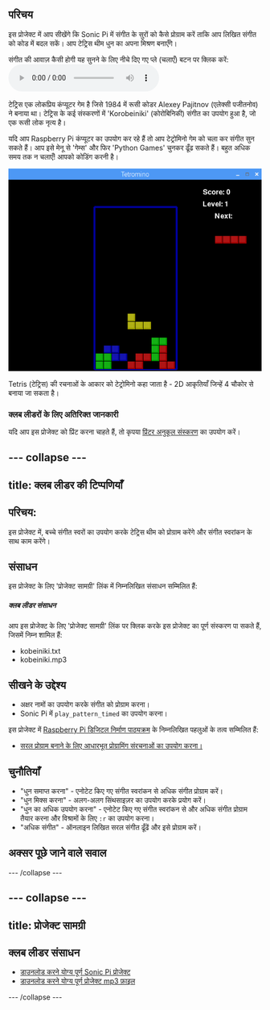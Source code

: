 ## परिचय

इस प्रोजेक्ट में आप सीखेंगे कि Sonic Pi में संगीत के सुरों को कैसे प्रोग्राम करें ताकि आप लिखित संगीत को कोड में बदल सकें। आप टेट्रिस थीम धुन का अपना मिश्रण बनाएँगे।

<div id="audio-preview" class="pdf-hidden">
  संगीत की आवाज़ कैसी होगी यह सुनने के लिए नीचे दिए गए प्ले (चलाएँ) बटन पर क्लिक करें: <audio controls preload> <source src="resources/korobeiniki.mp3" type="audio/mpeg"> आपका ब्राउज़र <code>audio</code> तत्व का समर्थन नहीं करता है। </audio>
</div>

टेट्रिस एक लोकप्रिय कंप्यूटर गेम है जिसे 1984 में रूसी कोडर Alexey Pajitnov (एलेक्सी पजीतनोव) ने बनाया था। टेट्रिस के कई संस्करणों में 'Korobeiniki' (कोरोबिनिकी) संगीत का उपयोग हुआ है, जो एक रूसी लोक नृत्य है।

यदि आप Raspberry Pi कंप्यूटर का उपयोग कर रहे हैं तो आप टेट्रोमिनो गेम को चला कर संगीत सुन सकते हैं। आप इसे मेनू से 'गेम्स' और फिर 'Python Games' चुनकर ढूँढ सकते हैं। बहुत अधिक समय तक न चलाएँ! आपको कोडिंग करनी है।

![स्क्रीनशॉट](images/tetromino.png)

Tetris (टेट्रिस) की रचनाओं के आकार को टेट्रोमिनो कहा जाता है - 2D आकृतियाँ जिन्हें 4 चौकोर से बनाया जा सकता है।

### क्लब लीडरों के लिए अतिरिक्त जानकारी

यदि आप इस प्रोजेक्ट को प्रिंट करना चाहते हैं, तो कृपया [प्रिंटर अनुकूल संस्करण](https://projects.raspberrypi.org/hi-IN/projects/tetris-theme/print) का उपयोग करें।

--- collapse ---
---
title: क्लब लीडर की टिप्पणियाँ
---

## परिचय:

इस प्रोजेक्ट में, बच्चे संगीत स्वरों का उपयोग करके टेट्रिस थीम को प्रोग्राम करेंगे और संगीत स्वरांकन के साथ काम करेंगे।

## संसाधन

इस प्रोजेक्ट के लिए 'प्रोजेक्ट सामग्री' लिंक में निम्नलिखित संसाधन सम्मिलित हैं:

##### क्लब लीडर संसाधन

आप इस प्रोजेक्ट के लिए 'प्रोजेक्ट सामग्री' लिंक पर क्लिक करके इस प्रोजेक्ट का पूर्ण संस्करण पा सकते हैं, जिसमें निम्न शामिल हैं:

* kobeiniki.txt
* kobeiniki.mp3

## सीखने के उद्देश्य

* अक्षर नामों का उपयोग करके संगीत को प्रोग्राम करना। 
* Sonic Pi में `play_pattern_timed` का उपयोग करना।

इस प्रोजेक्ट में [Raspberry Pi डिजिटल निर्माण पाठ्यक्रम](http://rpf.io/curriculum) के निम्नलिखित पहलुओं के तत्व सम्मिलित हैं:

* [सरल प्रोग्राम बनाने के लिए आधारभूत प्रोग्रामिंग संरचनाओं का उपयोग करना।](https://www.raspberrypi.org/curriculum/programming/creator)

## चुनौतियाँ

* "धुन समाप्त करना" - एनोटेट किए गए संगीत स्वरांकन से अधिक संगीत प्रोग्राम करें।
* "धुन मिक्स करना" - अलग-अलग सिंथसाइज़र का उपयोग करके प्रयोग करें।
* "धुन का अधिक उपयोग करना" - एनोटेट किए गए संगीत स्वरांकन से और अधिक संगीत प्रोग्राम तैयार करना और विश्रामों के लिए `:r` का उपयोग करना।
* "अधिक संगीत" - ऑनलाइन लिखित सरल संगीत ढूँढें और इसे प्रोग्राम करें।

## अक्सर पूछे जाने वाले सवाल

--- /collapse ---

--- collapse ---
---
title: प्रोजेक्ट सामग्री
---

## क्लब लीडर संसाधन

* [डाउनलोड करने योग्य पूर्ण Sonic Pi प्रोजेक्ट](resources/korobeiniki.txt)
* [डाउनलोड करने योग्य पूर्ण प्रोजेक्ट mp3 फ़ाइल](resources/korobeiniki.mp3)

--- /collapse ---